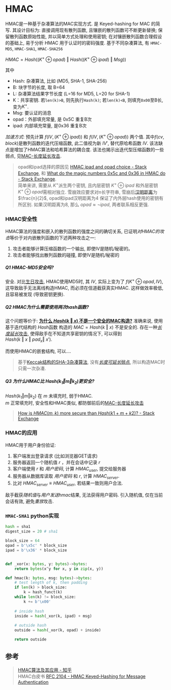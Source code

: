 # HMAC

HMAC是一种基于杂凑算法的MAC实现方式. 是 Keyed-hashing for MAC 的简写. 其设计目标为: 直接调用现有散列函数, 且镶嵌的散列函数可不断更新替换; 保留散列函数原始性能, 并以简单方式处理和使用密钥; 在对镶嵌散列函数合理假设的基础上, 易于分析 HMAC 用于认证时的密码强度. 基于不同杂凑算法, 有 `HMAC-MD5`, `HMAC-SHA1`, `HMAC-SHA256`

$HMAC=Hash((K^{+}\oplus opad)\ \Vert\ Hash((K^{+}\oplus ipad)\ \Vert\ Msg))$

其中 
- Hash: 杂凑算法, 比如 (MD5, SHA-1, SHA-256)
- B: 块字节的长度, 取 B=64
- L: 杂凑算法结果字节长度 (L=16 for MD5, L=20 for SHA-1)
- K：共享密钥. 若`len(k)>B`, 则先执行`Hash(k)`; 若`len(k)<B`, 则填充`0x00`至B长, 变为$K^{+}$.
- Msg: 要认证的消息 
- opad：外部填充常量, 是 0x5C 重复B次
- ipad: 内部填充常量, 是0x36 重复B次

*加速方式*: 预先计算 $f(IV, (K^{+}\oplus ipad))$ 和 $f(IV, (K^{+}\oplus opad))$ 两个值. 其中$f(cv, block)$是散列函数的迭代压缩函数, 此二值视为新 $IV'$, 替代原哈希函数 $IV$. 该法缺点是增加了HMAC算法和哈希算法的耦合度. 该法也揭示出迭代型压缩函数的一些弱点, 见[MAC-长度延长攻击](MAC-长度延长攻击.md).

> opad和ipad选择的原因见 [HMAC ipad and opad choice - Stack Exchange](https://crypto.stackexchange.com/questions/20695/hmac-ipad-and-opad-choice), 和 [What do the magic numbers 0x5c and 0x36 in HMAC do - Stack Exchange](https://crypto.stackexchange.com/questions/3005/what-do-the-magic-numbers-0x5c-and-0x36-in-the-opad-ipad-calc-in-hmac-do?rq=1).   
> 简单来讲, 需要从 $K^{+}$派生两个密钥, 且内层密钥 $K^{+}\oplus ipad$ 和外层密钥 $K^{+}\oplus opad$需相对独立. 雪崩效应要求对n长字符串, 雪崩后[汉明距离](../../../离散数学/信息论/汉明编码.md)为 $\frac{n}{2}$, opad和ipad汉明距离为4 保证了内外层hash使用的密钥有所区别. 如果汉明距离为8, 那么 $opad\approx \neg ipad$, 两者联系相反更强.

### HMAC安全性

HMAC算法的强度和嵌入的散列函数的强度之间的确切关系, 已证明*对HMAC的攻击*等价于对内嵌散列函数的下述两种攻击之一:  
1. 攻击者能够计算压缩函数的一个输出, 即使IV是随机/秘密的。
2. 攻击者能够找出散列函数的碰撞, 即使IV是随机/秘密的

##### Q1 HMAC-MD5安全吗?

安全. 对比[生日攻击](../生日攻击.md), HMAC使用MD5时, 其 $IV$, 实际上变为了 $f(K^{+}\oplus opad, IV)$, 这导致敌手无法离线构造HMAC, 而必须在信道截获真实HMAC. 这样做效率极低, 且容易被发现 (导致密钥更换).

##### Q2 HMAC为什么需要使用两次hash函数?

这个问题等价于: **[为什么 $Hash(k\ \Vert\ x)$ 不是一个安全的MAC构造?](https://crypto.stackexchange.com/questions/1070/why-is-hk-mathbin-vert-x-not-a-secure-mac-construction)** 准确来说, 使用基于迭代结构的 $Hash$函数 构造的 $MAC=Hash(k\ \Vert\ x)$ 不是安全的. 存在一种[*长度延长*攻击](MAC-长度延长攻击.md), 使得敌手在不知道共享密钥的情况下, 可以得到 $Hash(k\ \Vert\ x\ \Vert\ pad_{x}\Vert\ x')$.

而使用HMAC的嵌套结构, 可以....

> 基于[Keccak结构的SHA-3杂凑算法](KMAC.md), 没有[*长度可延长*弱点](MAC-长度延长攻击.md), 所以构造MAC时只需一次杂凑. 

##### Q3 为什么HMAC比 $Hash(k_{1}\Vert m\Vert k_{2})$更安全?

$Hash(k_{1}\Vert m\Vert k_{2})$ 在 $m$ 未填充时, 弱于HMAC.  
$m$ 正常填充时, 安全性和HMAC类似, 都防御前后的[MAC-长度延长攻击](MAC-长度延长攻击.md)

> [How is $HMAC(m,k)$ more secure than $Hash(k1+m+k2)$? - Stack Exchange](https://crypto.stackexchange.com/questions/15131/how-is-hmacmessage-key-more-secure-than-hashkey1messagekey2?noredirect=1&lq=1)

### HMAC的应用

HMAC用于用户身份验证:

1. 客户端发出登录请求 (比如浏览器GET请求) 
2. 服务器返回一个随机值 $r$ ，并在会话中记录 $r$ 
3. 客户端使用 $r$ 和 *用户密码*, 计算 $HMAC_{user}$, 提交给服务器
4. 服务器从数据库读取 *用户密码* 和 $r$, 计算 $HMAC_{server}$. 
5. 比对 $HMAC_{server}\equiv HMAC_{user}$, 若结果一致则用户合法.

敌手截获*随机值*与*用户发送hmac*结果, 无法获得用户密码. 引入随机值, 仅在当前会话有效, 避免*重放*攻击.

### `HMAC-SHA1` python实现

```python
hash = sha1
digest_size = 20 # sha1

block_size = 64
opad = b'\x5c' * block_size 
ipad = b'\x36' * block_size 


def _xor(x: bytes, y: bytes)->bytes:
    return bytes(x^y for x, y in zip(x, y))

def hmac(k: bytes, msg: bytes)->bytes:
    # test length of k, then padding
    if len(k) > block_size:
        k = hash_funct(k)
    while len(k) != block_size:
        k += b'\x00'
    
    # inside hash
    inside = hash(_xor(k, ipad) + msg)
    
    # outside hash
    outside = hash(_xor(k, opad) + inside)

    return outside
```

## 参考

> [HMAC算法及其应用 - 知乎](https://zhuanlan.zhihu.com/p/136590049)  
> HMAC白皮书 [RFC 2104 - HMAC Keyed-Hashing for Message Authentication](https://datatracker.ietf.org/doc/html/rfc2104)   
